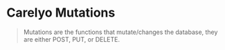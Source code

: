 # Carelyo Mutations

> Mutations are the functions that mutate/changes the database, they are either POST, PUT, or DELETE.
